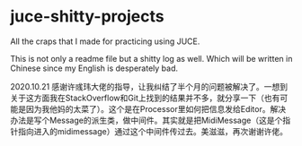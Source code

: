 # juce-shitty-projects
All the craps that I made for practicing using JUCE.

This is not only a readme file but a shitty log as well.
Which will be written in Chinese since my English is desperately bad.

2020.10.21
感谢许彧玮大佬的指导，让我纠结了半个月的问题被解决了。一想到关于这方面我在StackOverflow和Git上找到的结果并不多，就分享一下（也有可能是因为我他妈的太菜了）。这个是在Processor里如何把信息发给Editor。解决办法是写个Message的派生类，做中间件。其实就是把MidiMessage（这是个指针指向进入的midimessage）通过这个中间件传过去。美滋滋，再次谢谢许佬。
